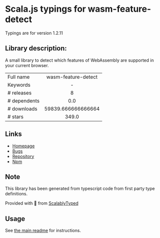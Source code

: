 
# Scala.js typings for wasm-feature-detect

Typings are for version 1.2.11

## Library description:
A small library to detect which features of WebAssembly are supported in your current browser.

|                    |                 |
| ------------------ | :-------------: |
| Full name          | wasm-feature-detect |
| Keywords           | - |
| # releases         | 8 |
| # dependents       | 0.0 |
| # downloads        | 59839.666666666664 |
| # stars            | 349.0 |

## Links
- [Homepage](https://github.com/GoogleChromeLabs/wasm-feature-detect#readme)
- [Bugs](https://github.com/GoogleChromeLabs/wasm-feature-detect/issues)
- [Repository](https://github.com/GoogleChromeLabs/wasm-feature-detect)
- [Npm](https://www.npmjs.com/package/wasm-feature-detect)
    


## Note
This library has been generated from typescript code from first party type definitions.

Provided with :purple_heart: from [ScalablyTyped](https://github.com/oyvindberg/ScalablyTyped)

## Usage
See [the main readme](../../readme.md) for instructions.


